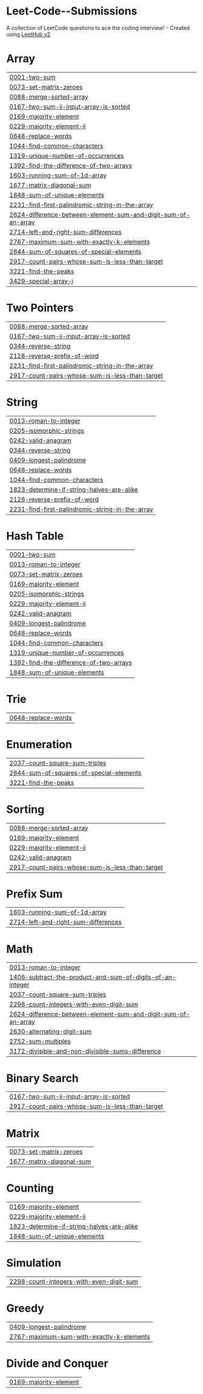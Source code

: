 # Leet-Code--Submissions
A collection of LeetCode questions to ace the coding interview! - Created using [LeetHub v2](https://github.com/arunbhardwaj/LeetHub-2.0)


# Array
|  |
| ------- |
| [0001-two-sum](https://github.com/AtharvRaoRege/Leet-Code--Submissions/tree/master/0001-two-sum) |
| [0073-set-matrix-zeroes](https://github.com/AtharvRaoRege/Leet-Code-Submissions/tree/master/0073-set-matrix-zeroes) |
| [0088-merge-sorted-array](https://github.com/AtharvRaoRege/Leet-Code--Submissions/tree/master/0088-merge-sorted-array) |
| [0167-two-sum-ii-input-array-is-sorted](https://github.com/AtharvRaoRege/Leet-Code-Submissions/tree/master/0167-two-sum-ii-input-array-is-sorted) |
| [0169-majority-element](https://github.com/AtharvRaoRege/Leet-Code-Submissions/tree/master/0169-majority-element) |
| [0229-majority-element-ii](https://github.com/AtharvRaoRege/Leet-Code-Submissions/tree/master/0229-majority-element-ii) |
| [0648-replace-words](https://github.com/AtharvRaoRege/Leet-Code--Submissions/tree/master/0648-replace-words) |
| [1044-find-common-characters](https://github.com/AtharvRaoRege/Leet-Code-Submissions/tree/master/1044-find-common-characters) |
| [1319-unique-number-of-occurrences](https://github.com/AtharvRaoRege/Leet-Code-Submissions/tree/master/1319-unique-number-of-occurrences) |
| [1392-find-the-difference-of-two-arrays](https://github.com/AtharvRaoRege/Leet-Code-Submissions/tree/master/1392-find-the-difference-of-two-arrays) |
| [1603-running-sum-of-1d-array](https://github.com/AtharvRaoRege/Leet-Code-Submissions/tree/master/1603-running-sum-of-1d-array) |
| [1677-matrix-diagonal-sum](https://github.com/AtharvRaoRege/Leet-Code-Submissions/tree/master/1677-matrix-diagonal-sum) |
| [1848-sum-of-unique-elements](https://github.com/AtharvRaoRege/Leet-Code-Submissions/tree/master/1848-sum-of-unique-elements) |
| [2231-find-first-palindromic-string-in-the-array](https://github.com/AtharvRaoRege/Leet-Code--Submissions/tree/master/2231-find-first-palindromic-string-in-the-array) |
| [2624-difference-between-element-sum-and-digit-sum-of-an-array](https://github.com/AtharvRaoRege/Leet-Code-Submissions/tree/master/2624-difference-between-element-sum-and-digit-sum-of-an-array) |
| [2714-left-and-right-sum-differences](https://github.com/AtharvRaoRege/Leet-Code--Submissions/tree/master/2714-left-and-right-sum-differences) |
| [2767-maximum-sum-with-exactly-k-elements](https://github.com/AtharvRaoRege/Leet-Code-Submissions/tree/master/2767-maximum-sum-with-exactly-k-elements) |
| [2844-sum-of-squares-of-special-elements](https://github.com/AtharvRaoRege/Leet-Code-Submissions/tree/master/2844-sum-of-squares-of-special-elements) |
| [2917-count-pairs-whose-sum-is-less-than-target](https://github.com/AtharvRaoRege/Leet-Code-Submissions/tree/master/2917-count-pairs-whose-sum-is-less-than-target) |
| [3221-find-the-peaks](https://github.com/AtharvRaoRege/Leet-Code--Submissions/tree/master/3221-find-the-peaks) |
| [3429-special-array-i](https://github.com/AtharvRaoRege/Leet-Code--Submissions/tree/master/3429-special-array-i) |
# Two Pointers
|  |
| ------- |
| [0088-merge-sorted-array](https://github.com/AtharvRaoRege/Leet-Code--Submissions/tree/master/0088-merge-sorted-array) |
| [0167-two-sum-ii-input-array-is-sorted](https://github.com/AtharvRaoRege/Leet-Code-Submissions/tree/master/0167-two-sum-ii-input-array-is-sorted) |
| [0344-reverse-string](https://github.com/AtharvRaoRege/Leet-Code--Submissions/tree/master/0344-reverse-string) |
| [2128-reverse-prefix-of-word](https://github.com/AtharvRaoRege/Leet-Code--Submissions/tree/master/2128-reverse-prefix-of-word) |
| [2231-find-first-palindromic-string-in-the-array](https://github.com/AtharvRaoRege/Leet-Code--Submissions/tree/master/2231-find-first-palindromic-string-in-the-array) |
| [2917-count-pairs-whose-sum-is-less-than-target](https://github.com/AtharvRaoRege/Leet-Code-Submissions/tree/master/2917-count-pairs-whose-sum-is-less-than-target) |
# String
|  |
| ------- |
| [0013-roman-to-integer](https://github.com/AtharvRaoRege/Leet-Code-Submissions/tree/master/0013-roman-to-integer) |
| [0205-isomorphic-strings](https://github.com/AtharvRaoRege/Leet-Code--Submissions/tree/master/0205-isomorphic-strings) |
| [0242-valid-anagram](https://github.com/AtharvRaoRege/Leet-Code-Submissions/tree/master/0242-valid-anagram) |
| [0344-reverse-string](https://github.com/AtharvRaoRege/Leet-Code--Submissions/tree/master/0344-reverse-string) |
| [0409-longest-palindrome](https://github.com/AtharvRaoRege/Leet-Code-Submissions/tree/master/0409-longest-palindrome) |
| [0648-replace-words](https://github.com/AtharvRaoRege/Leet-Code--Submissions/tree/master/0648-replace-words) |
| [1044-find-common-characters](https://github.com/AtharvRaoRege/Leet-Code-Submissions/tree/master/1044-find-common-characters) |
| [1823-determine-if-string-halves-are-alike](https://github.com/AtharvRaoRege/Leet-Code-Submissions/tree/master/1823-determine-if-string-halves-are-alike) |
| [2128-reverse-prefix-of-word](https://github.com/AtharvRaoRege/Leet-Code--Submissions/tree/master/2128-reverse-prefix-of-word) |
| [2231-find-first-palindromic-string-in-the-array](https://github.com/AtharvRaoRege/Leet-Code--Submissions/tree/master/2231-find-first-palindromic-string-in-the-array) |
# Hash Table
|  |
| ------- |
| [0001-two-sum](https://github.com/AtharvRaoRege/Leet-Code--Submissions/tree/master/0001-two-sum) |
| [0013-roman-to-integer](https://github.com/AtharvRaoRege/Leet-Code-Submissions/tree/master/0013-roman-to-integer) |
| [0073-set-matrix-zeroes](https://github.com/AtharvRaoRege/Leet-Code-Submissions/tree/master/0073-set-matrix-zeroes) |
| [0169-majority-element](https://github.com/AtharvRaoRege/Leet-Code-Submissions/tree/master/0169-majority-element) |
| [0205-isomorphic-strings](https://github.com/AtharvRaoRege/Leet-Code--Submissions/tree/master/0205-isomorphic-strings) |
| [0229-majority-element-ii](https://github.com/AtharvRaoRege/Leet-Code-Submissions/tree/master/0229-majority-element-ii) |
| [0242-valid-anagram](https://github.com/AtharvRaoRege/Leet-Code-Submissions/tree/master/0242-valid-anagram) |
| [0409-longest-palindrome](https://github.com/AtharvRaoRege/Leet-Code-Submissions/tree/master/0409-longest-palindrome) |
| [0648-replace-words](https://github.com/AtharvRaoRege/Leet-Code--Submissions/tree/master/0648-replace-words) |
| [1044-find-common-characters](https://github.com/AtharvRaoRege/Leet-Code-Submissions/tree/master/1044-find-common-characters) |
| [1319-unique-number-of-occurrences](https://github.com/AtharvRaoRege/Leet-Code-Submissions/tree/master/1319-unique-number-of-occurrences) |
| [1392-find-the-difference-of-two-arrays](https://github.com/AtharvRaoRege/Leet-Code-Submissions/tree/master/1392-find-the-difference-of-two-arrays) |
| [1848-sum-of-unique-elements](https://github.com/AtharvRaoRege/Leet-Code-Submissions/tree/master/1848-sum-of-unique-elements) |
# Trie
|  |
| ------- |
| [0648-replace-words](https://github.com/AtharvRaoRege/Leet-Code--Submissions/tree/master/0648-replace-words) |
# Enumeration
|  |
| ------- |
| [2037-count-square-sum-triples](https://github.com/AtharvRaoRege/Leet-Code-Submissions/tree/master/2037-count-square-sum-triples) |
| [2844-sum-of-squares-of-special-elements](https://github.com/AtharvRaoRege/Leet-Code-Submissions/tree/master/2844-sum-of-squares-of-special-elements) |
| [3221-find-the-peaks](https://github.com/AtharvRaoRege/Leet-Code--Submissions/tree/master/3221-find-the-peaks) |
# Sorting
|  |
| ------- |
| [0088-merge-sorted-array](https://github.com/AtharvRaoRege/Leet-Code--Submissions/tree/master/0088-merge-sorted-array) |
| [0169-majority-element](https://github.com/AtharvRaoRege/Leet-Code-Submissions/tree/master/0169-majority-element) |
| [0229-majority-element-ii](https://github.com/AtharvRaoRege/Leet-Code-Submissions/tree/master/0229-majority-element-ii) |
| [0242-valid-anagram](https://github.com/AtharvRaoRege/Leet-Code-Submissions/tree/master/0242-valid-anagram) |
| [2917-count-pairs-whose-sum-is-less-than-target](https://github.com/AtharvRaoRege/Leet-Code-Submissions/tree/master/2917-count-pairs-whose-sum-is-less-than-target) |
# Prefix Sum
|  |
| ------- |
| [1603-running-sum-of-1d-array](https://github.com/AtharvRaoRege/Leet-Code-Submissions/tree/master/1603-running-sum-of-1d-array) |
| [2714-left-and-right-sum-differences](https://github.com/AtharvRaoRege/Leet-Code--Submissions/tree/master/2714-left-and-right-sum-differences) |
# Math
|  |
| ------- |
| [0013-roman-to-integer](https://github.com/AtharvRaoRege/Leet-Code-Submissions/tree/master/0013-roman-to-integer) |
| [1406-subtract-the-product-and-sum-of-digits-of-an-integer](https://github.com/AtharvRaoRege/Leet-Code-Submissions/tree/master/1406-subtract-the-product-and-sum-of-digits-of-an-integer) |
| [2037-count-square-sum-triples](https://github.com/AtharvRaoRege/Leet-Code-Submissions/tree/master/2037-count-square-sum-triples) |
| [2298-count-integers-with-even-digit-sum](https://github.com/AtharvRaoRege/Leet-Code-Submissions/tree/master/2298-count-integers-with-even-digit-sum) |
| [2624-difference-between-element-sum-and-digit-sum-of-an-array](https://github.com/AtharvRaoRege/Leet-Code-Submissions/tree/master/2624-difference-between-element-sum-and-digit-sum-of-an-array) |
| [2630-alternating-digit-sum](https://github.com/AtharvRaoRege/Leet-Code-Submissions/tree/master/2630-alternating-digit-sum) |
| [2752-sum-multiples](https://github.com/AtharvRaoRege/Leet-Code-Submissions/tree/master/2752-sum-multiples) |
| [3172-divisible-and-non-divisible-sums-difference](https://github.com/AtharvRaoRege/Leet-Code-Submissions/tree/master/3172-divisible-and-non-divisible-sums-difference) |
# Binary Search
|  |
| ------- |
| [0167-two-sum-ii-input-array-is-sorted](https://github.com/AtharvRaoRege/Leet-Code-Submissions/tree/master/0167-two-sum-ii-input-array-is-sorted) |
| [2917-count-pairs-whose-sum-is-less-than-target](https://github.com/AtharvRaoRege/Leet-Code-Submissions/tree/master/2917-count-pairs-whose-sum-is-less-than-target) |
# Matrix
|  |
| ------- |
| [0073-set-matrix-zeroes](https://github.com/AtharvRaoRege/Leet-Code-Submissions/tree/master/0073-set-matrix-zeroes) |
| [1677-matrix-diagonal-sum](https://github.com/AtharvRaoRege/Leet-Code-Submissions/tree/master/1677-matrix-diagonal-sum) |
# Counting
|  |
| ------- |
| [0169-majority-element](https://github.com/AtharvRaoRege/Leet-Code-Submissions/tree/master/0169-majority-element) |
| [0229-majority-element-ii](https://github.com/AtharvRaoRege/Leet-Code-Submissions/tree/master/0229-majority-element-ii) |
| [1823-determine-if-string-halves-are-alike](https://github.com/AtharvRaoRege/Leet-Code-Submissions/tree/master/1823-determine-if-string-halves-are-alike) |
| [1848-sum-of-unique-elements](https://github.com/AtharvRaoRege/Leet-Code-Submissions/tree/master/1848-sum-of-unique-elements) |
# Simulation
|  |
| ------- |
| [2298-count-integers-with-even-digit-sum](https://github.com/AtharvRaoRege/Leet-Code-Submissions/tree/master/2298-count-integers-with-even-digit-sum) |
# Greedy
|  |
| ------- |
| [0409-longest-palindrome](https://github.com/AtharvRaoRege/Leet-Code-Submissions/tree/master/0409-longest-palindrome) |
| [2767-maximum-sum-with-exactly-k-elements](https://github.com/AtharvRaoRege/Leet-Code-Submissions/tree/master/2767-maximum-sum-with-exactly-k-elements) |
# Divide and Conquer
|  |
| ------- |
| [0169-majority-element](https://github.com/AtharvRaoRege/Leet-Code-Submissions/tree/master/0169-majority-element) |